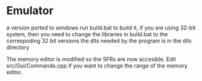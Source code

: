 # Emulator
a version ported to windows
run build.bat to build it, if you are using 32-bit system, then you need to change the libraries in build.bat to the correspoding 32 bit versions
the dlls needed by the program is in the dlls directory

The memory editor is modified so the SFRs are now accesible.
Edit src/Gui/Commands.cpp if you want to change the range of the memory editor.
